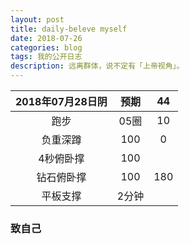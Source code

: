 ```yaml
---
layout: post
title: daily-beleve myself
date: 2018-07-26
categories: blog
tags: 我的公开日志
description: 远离群体，说不定有「上帝视角」。
---
```

|2018年07月28日阴|预期|44|  
|:----:|:----:|:----:|  
|跑步|05圈|10|
|负重深蹲|100|0|
|4秒俯卧撑|100||
|钻石俯卧撑|100|180|
|平板支撑|2分钟||

### 致自己
